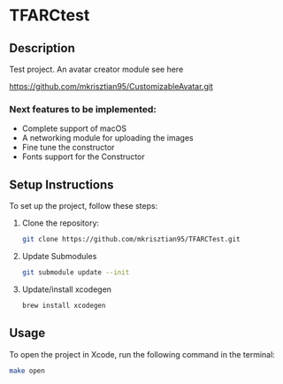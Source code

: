 # TFARCtest

## Description

Test project. 
An avatar creator module see here

   https://github.com/mkrisztian95/CustomizableAvatar.git

### Next features to be implemented: 
 - Complete support of macOS
 - A networking module for uploading the images
 - Fine tune the constructor
 - Fonts support for the Constructor

## Setup Instructions

To set up the project, follow these steps:

1. Clone the repository:
   ```bash
   git clone https://github.com/mkrisztian95/TFARCTest.git

2. Update Submodules
   ```bash
   git submodule update --init
3. Update/install xcodegen
   ```bash
   brew install xcodegen
## Usage
To open the project in Xcode, run the following command in the terminal:
```bash
make open


